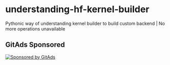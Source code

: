 # understanding-hf-kernel-builder
Pythonic way of understanding kernel builder to build custom backend | No more operations unavailable

<!-- GitAds-Verify: 83ZRB69WSTH37FE9LT6G16G3NJKNKBYD -->

## GitAds Sponsored
[![Sponsored by GitAds](https://gitads.dev/v1/ad-serve?source=mahimairaja/understanding-hf-kernel-builder@github)](https://gitads.dev/v1/ad-track?source=mahimairaja/understanding-hf-kernel-builder@github)

